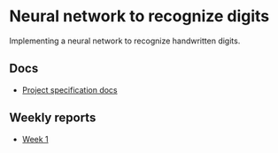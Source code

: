 # Neural network to recognize digits

Implementing a neural network to recognize handwritten digits.

## Docs
- [Project specification docs](https://github.com/luukasmakila/neural-network-to-recognize-digits/blob/main/docs/spec_doc.md)

## Weekly reports
- [Week 1](https://github.com/luukasmakila/neural-network-to-recognize-digits/blob/main/docs/week_1_report.md)
